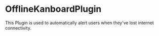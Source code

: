 # OfflineKanboardPlugin

This Plugin is used to automatically alert users when they've lost internet connectivity.